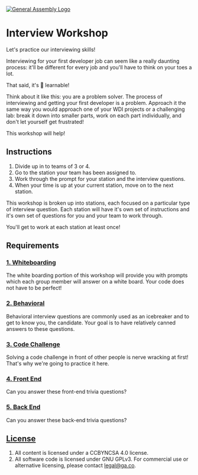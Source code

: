 [![General Assembly Logo](https://camo.githubusercontent.com/1a91b05b8f4d44b5bbfb83abac2b0996d8e26c92/687474703a2f2f692e696d6775722e636f6d2f6b6538555354712e706e67)](https://generalassemb.ly/education/web-development-immersive)

# Interview Workshop

Let's practice our interviewing skills!

Interviewing for your first developer job can seem like a really daunting
process: it'll be different for every job and you'll have to think on your toes
a lot.

That said, it's 💯 learnable!

Think about it like this: you are a problem solver. The process of interviewing
and getting your first developer is a problem. Approach it the same way you
would approach one of your WDI projects or a challenging lab: break it down into
smaller parts, work on each part individually, and don't let yourself get
frustrated!

This workshop will help!

## Instructions

1.  Divide up in to teams of 3 or 4.
1.  Go to the station your team has been assigned to.
1.  Work through the prompt for your station and the interview questions.
1.  When your time is up at your current station, move on to the next station.

This workshop is broken up into stations, each focused on a particular type of
interview question. Each station will have it's own set of instructions and it's
own set of questions for you and your team to work through.

You'll get to work at each station at least once!

## Requirements

### [1. Whiteboarding](lib/whiteboarding.md)

The white boarding portion of this workshop will provide you with prompts which
each group member will answer on a white board. Your code does not have to be
perfect!

### [2. Behavioral](lib/behavioral.md)

Behavioral interview questions are commonly used as an icebreaker and to get to
know you, the candidate. Your goal is to have relatively canned answers to these
questions.

### [3. Code Challenge](lib/code-challenge.md)

Solving a code challenge in front of other people is nerve wracking at first!
That's why we're going to practice it here.

### [4. Front End](lib/front-end.md)

Can you answer these front-end trivia questions?

### [5. Back End](lib/back-end.md)

Can you answer these back-end trivia questions?

## [License](LICENSE)

1.  All content is licensed under a CC­BY­NC­SA 4.0 license.
1.  All software code is licensed under GNU GPLv3. For commercial use or
    alternative licensing, please contact legal@ga.co.
